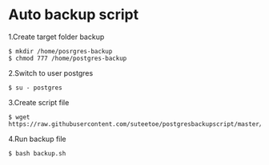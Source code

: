 # Auto backup script

1.Create target folder backup

```
$ mkdir /home/posrgres-backup
$ chmod 777 /home/postgres-backup
```

2.Switch to user postgres
```
$ su - postgres
```

3.Create script file

```
$ wget https://raw.githubusercontent.com/suteetoe/postgresbackupscript/master/backup.sh
```

4.Run backup file
```
$ bash backup.sh
```